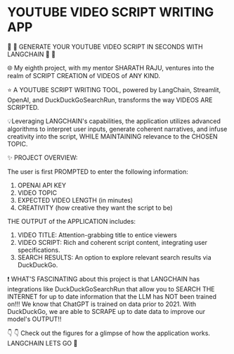 # YOUTUBE VIDEO SCRIPT WRITING APP

🚀 🚀 GENERATE YOUR YOUTUBE VIDEO SCRIPT IN SECONDS WITH LANGCHAIN 🚀 🚀 

🌐 My eighth project, with my mentor SHARATH RAJU, ventures into the realm of SCRIPT CREATION of VIDEOS of ANY KIND. 

⭐ A YOUTUBE SCRIPT WRITING TOOL, powered by LangChain, Streamlit, OpenAI, and DuckDuckGoSearchRun, transforms the way VIDEOS ARE SCRIPTED. 

💡Leveraging LANGCHAIN's capabilities, the application utilizes advanced algorithms to interpret user inputs, generate coherent narratives, and infuse creativity into the script, WHILE MAINTAINING relevance to the CHOSEN TOPIC. 

✨ PROJECT OVERVIEW: 

The user is first PROMPTED to enter the following information: 

1) OPENAI API KEY 
2) VIDEO TOPIC 
3) EXPECTED VIDEO LENGTH (in minutes) 
4) CREATIVITY (how creative they want the script to be) 

THE OUTPUT of the APPLICATION includes: 

1) VIDEO TITLE: Attention-grabbing title to entice viewers 
2) VIDEO SCRIPT: Rich and coherent script content, integrating user specifications.
3) SEARCH RESULTS: An option to explore relevant search results via DuckDuckGo.

❗  WHAT'S FASCINATING about this project is that LANGCHAIN has integrations like DuckDuckGoSearchRun that allow you to SEARCH THE INTERNET for up to date information that the LLM has NOT been trained on!!! We know that ChatGPT is trained on data prior to 2021. With DuckDuckGo, we are able to SCRAPE up to date data to improve our model's OUTPUT!! 

👇 👇 Check out the figures for a glimpse of how the application works. LANGCHAIN LETS GO 🚀 
